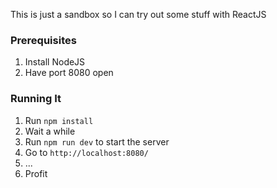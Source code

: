 This is just a sandbox so I can try out some stuff with ReactJS

### Prerequisites
1. Install NodeJS
2. Have port 8080 open

### Running It
1. Run `npm install`
2. Wait a while
3. Run `npm run dev` to start the server
4. Go to `http://localhost:8080/`
5. ...
6. Profit
